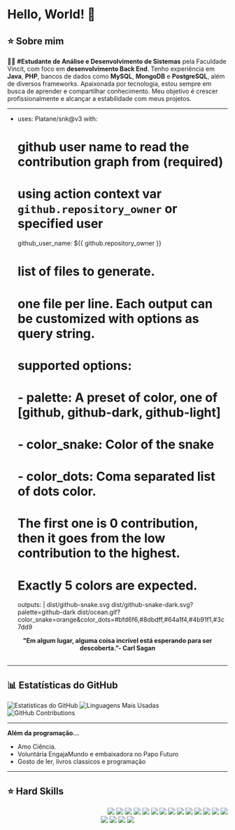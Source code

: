 # Hello, World! 👋


## ⭐️ Sobre mim

👩‍💻 **#Estudante de Análise e Desenvolvimento de Sistemas** pela Faculdade Vincit, com foco em **desenvolvimento Back End**. Tenho experiência em **Java**, **PHP**, bancos de dados como **MySQL**, **MongoDB** e **PostgreSQL**, além de diversos frameworks. Apaixonada por tecnologia, estou sempre em busca de aprender e compartilhar conhecimento. Meu objetivo é crescer profissionalmente e alcançar a estabilidade com meus projetos.


------

- uses: Platane/snk@v3
  with:
    # github user name to read the contribution graph from (**required**)
    # using action context var `github.repository_owner` or specified user
    github_user_name: ${{ github.repository_owner }}

    # list of files to generate.
    # one file per line. Each output can be customized with options as query string.
    #
    #  supported options:
    #  - palette:     A preset of color, one of [github, github-dark, github-light]
    #  - color_snake: Color of the snake
    #  - color_dots:  Coma separated list of dots color.
    #                 The first one is 0 contribution, then it goes from the low contribution to the highest.
    #                 Exactly 5 colors are expected.
    outputs: |
      dist/github-snake.svg
      dist/github-snake-dark.svg?palette=github-dark
      dist/ocean.gif?color_snake=orange&color_dots=#bfd6f6,#8dbdff,#64a1f4,#4b91f1,#3c7dd9



<div align='center'>
  <b>"Em algum lugar, alguma coisa incrível está esperando para ser descoberta.”- Carl Sagan</b>
</div><br>


---

## 📊 Estatísticas do GitHub
![Estatísticas do GitHub](https://github-readme-stats.vercel.app/api?username=andreinaoliveira&show_icons=true&theme=synthwave&include_all_commits=true&count_private=true)
![Linguagens Mais Usadas](https://github-readme-stats.vercel.app/api/top-langs/?username=andreinaoliveira&layout=compact&theme=synthwave)
![GitHub Contributions](https://github-readme-streak-stats.herokuapp.com/?user=andreinaoliveira&theme=synthwave)

---

<b>Além da programação...</b>

- Amo Ciência.
- Voluntária EngajaMundo e embaixadora no Papo Futuro
- Gosto de ler, livros classicos e programação
------

## ⭐️ Hard Skills
<div align="right">
  <!-- Python --> <img src="https://img.shields.io/badge/Python-FFD43B?style=for-the-badge&logo=python&logoColor=blue">
  <!-- JavaScript--> <img src="https://img.shields.io/badge/JavaScript-323330?style=for-the-badge&logo=javascript&logoColor=F7DF1E">
  <!-- Kotlin --> <img src="https://img.shields.io/badge/Kotlin-0095D5?&style=for-the-badge&logo=kotlin&logoColor=white">
  <!-- Json --> <img src="https://img.shields.io/badge/json-5E5C5C?style=for-the-badge&logo=json&logoColor=white">
  <!-- Selenium --> <img src="https://img.shields.io/badge/Selenium-008000?style=for-the-badge&logo=Selenium&logoColor=white">
  <!-- SQL --> <img src="https://img.shields.io/badge/Microsoft%20SQL%20Server-CC2927?style=for-the-badge&logo=microsoft%20sql%20server&logoColor=white">
  <!-- Arduino --> <img src="https://img.shields.io/badge/Arduino-00979C?style=for-the-badge&logo=Arduino&logoColor=white">
  <!-- Adobe XD --> <img src="https://img.shields.io/badge/Adobe%20XD-660066?style=for-the-badge&logo=AdobeXD&logoColor=white">
  <!-- Java --> <img src="https://img.shields.io/badge/Java-ED8B00?style=for-the-badge&logo=java&logoColor=white">
  <!-- PHP --> <img src="https://img.shields.io/badge/PHP-777BB4?style=for-the-badge&logo=php&logoColor=white">
  <!-- AWS --> <img src="https://img.shields.io/badge/AWS-232F3E?style=for-the-badge&logo=amazon-aws&logoColor=white">
  <!-- Azure --> <img src="https://img.shields.io/badge/Azure-0078D4?style=for-the-badge&logo=microsoft-azure&logoColor=white">
  <!-- Git --> <img src="https://img.shields.io/badge/Git-F05032?style=for-the-badge&logo=git&logoColor=white">
  <!-- Flutter --> <img src="https://img.shields.io/badge/Flutter-02569B?style=for-the-badge&logo=flutter&logoColor=white">
  
</div>

<div align="center">
  <!-- Work Links -->
  <a href="https://github.com/Kell22-mkt" target="_blank"><img src="https://img.shields.io/badge/GitHub-100000?style=for-the-badge&logo=github&logoColor=white" target="_blank"></a>
  <a href="https://www.linkedin.com/in/andreinaoliveira/" target="_blank"><img src="https://img.shields.io/badge/-LinkedIn-%230077B5?style=for-the-badge&logo=linkedin&logoColor=white" target="_blank"></a>
  <a href="kellyckarolin@gmail.com"><img src="https://img.shields.io/badge/Gmail-D14836?style=for-the-badge&logo=gmail&logoColor=white"></a>
  <!-- YT Links -->
  <!-- Social Links -->
  <a href="https://instagram.com/criarcodigos" target="_blank"><img src="https://img.shields.io/badge/-Instagram-%23E4405F?style=for-the-badge&logo=instagram&logoColor=white" target="_blank"></a>
  <!-- OTH Links -->
</div>




